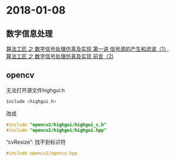 # 2018-01-08
## 数字信息处理
[算法工匠 之 数字信号处理仿真及实现  第一讲 信号源的产生和滤波（1）](https://www.bilibili.com/video/av17343551/)  
[算法工匠 之 数字信号处理仿真及实现 前言（2)](https://www.bilibili.com/video/av17093103/)

## opencv
无法打开源文件highgui.h
```cpp
include <highgui.h>
```
改成
```cpp
#include "opencv2/highgui/highgui_c.h"
#include "opencv2/highgui/highgui.hpp"
```

“cvResize”: 找不到标识符
```cpp
#include opencv2/opencv.hpp
```
